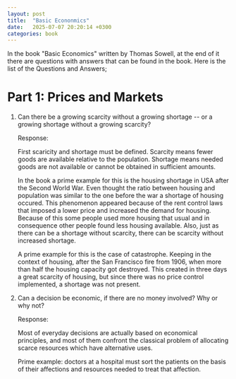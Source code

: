 ```yaml
---
layout: post
title:  "Basic Econonmics"
date:   2025-07-07 20:20:14 +0300
categories: book
---
```



In the book "Basic Economics" written by Thomas Sowell, at the end of it there are questions with answers that can be found in the book. Here is the list of the Questions and Answers;

# Part 1: Prices and Markets
1. Can there be a growing scarcity without a growing shortage -- or a growing shortage without a growing scarcity?

    Response:

    First scaricity and shortage must be defined. Scarcity means fewer goods are available relative to the population. Shortage means needed goods are not available or cannot be obtained in sufficient amounts.

    In the book a prime example for this is the housing shortage in USA after the Second World War. Even thought the ratio between housing and population was similar to the one before the war a shortage of housing occured. This phenomenon appeared because of the rent control laws that imposed a lower price and increased the demand for housing.
    Because of this some people used more housing that usual and in consequence other people found less housing available. 
    Also,  just as there can be a shortage without scarcity, there can be scarcity without increased shortage.

    A prime example for this is the case of catastrophe. Keeping in the context of housing, after the San Francisco fire from 1906, when more than half the housing capacity got destroyed. This created in three days a great scarcity of housing, but since there was no price control implemented, a shortage was not present.

2. Can a decision be economic, if there are no money involved? Why or why not?

    Response:

    Most of everyday decisions are actually based on economical principles, and most of them confront the classical problem of allocating scarce resources which have alternative uses.

    Prime example: doctors at a hospital must sort the patients on the basis of their affections and resources needed to treat that affection.    
    